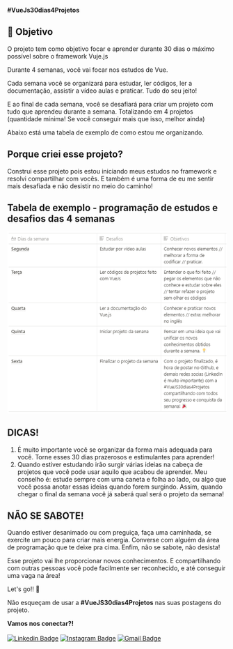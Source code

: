 **#VueJs30dias4Projetos**

## 🎯 Objetivo

O projeto tem como objetivo focar e aprender durante 30 dias o máximo possível sobre o framework Vuje.js

Durante 4 semanas, você vai focar nos estudos de Vue.

Cada semana você se organizará para estudar, ler códigos, ler a documentação, assistir a vídeo aulas e praticar. Tudo do seu jeito!

E ao final de cada semana, você se desafiará para criar um projeto com tudo que aprendeu durante a semana. Totalizando em 4 projetos (quantidade mínima! Se você conseguir mais que isso, melhor ainda)

Abaixo está uma tabela de exemplo de como estou me organizando.


## Porque criei esse projeto?
Construi esse projeto pois estou iniciando meus estudos no framework e resolvi compartilhar com vocês. E também é uma forma de eu me sentir mais desafiada e não desistir no meio do caminho!


## Tabela de exemplo - programação de estudos e desafios das 4 semanas
<img src="TabelaDeEstudos.PNG"><br>

## DICAS!

1. É muito importante você se organizar da forma mais adequada para você. Torne esses 30 dias prazerosos e estimulantes para aprender!
2. Quando estiver estudando irão surgir várias ideias na cabeça de projetos que você pode usar aquilo que acabou de aprender. Meu conselho é: estude sempre com uma caneta e folha ao lado, ou algo que você possa anotar essas ideias quando forem surgindo. Assim, quando chegar o final da semana você já saberá qual será o projeto da semana!<br>


## NÃO SE SABOTE!
Quando estiver desanimado ou com preguiça, faça uma caminhada, se exercite um pouco para criar mais energia. Converse com alguém da área de programação que te deixe pra cima. Enfim, não se sabote, não desista!

Esse projeto vai lhe proporcionar novos conhecimentos. E compartilhando com outras pessoas você pode facilmente ser reconhecido, e até conseguir uma vaga na área!

Let's go!! 🚀

Não esqueçam de usar a **#VueJS30dias4Projetos** nas suas postagens do projeto.

**Vamos nos conectar?!** <br><br>
[![Linkedin Badge](https://img.shields.io/badge/-Débora%20Taveira-blue?style=flat-square&logo=Linkedin&logoColor=white&link=https://www.linkedin.com/in/débora-taveira/)](https://www.linkedin.com/in/débora-taveira/) [![Instagram Badge](https://img.shields.io/badge/-Débora%20Taveira-df3264?style=flat-square&logo=Instagram&logoColor=white&link=https://www.instagram.com/deborataveiracode/)](https://www.instagram.com/deborataveiracode/) [![Gmail Badge](https://img.shields.io/badge/-deborataveirapvh@gmail.com-red?style=flat-square&logo=Gmail&logoColor=white&link=mailto:deborataveirapvh@gmail.com)](mailto:deborataveirapvh@gmail.com) 
